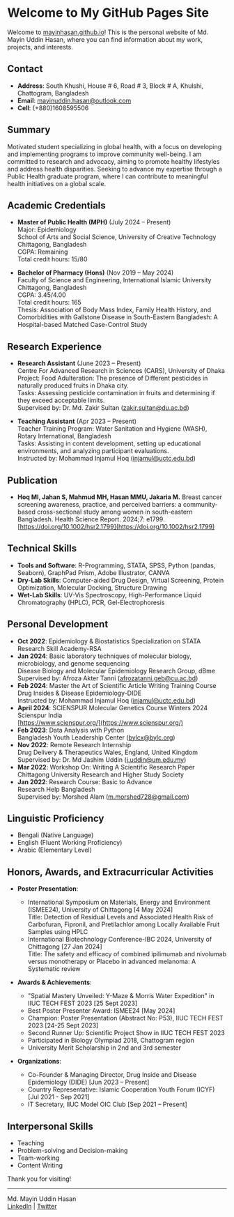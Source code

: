 # Welcome to My GitHub Pages Site

Welcome to [mayinhasan.github.io](https://mayinhasan.github.io)! This is the personal website of Md. Mayin Uddin Hasan, where you can find information about my work, projects, and interests.


## Contact

- **Address**: South Khushi, House # 6, Road # 3, Block # A, Khulshi, Chattogram, Bangladesh
- **Email**: mayinuddin.hasan@outlook.com
- **Cell**: (+880)1608595506

## Summary

Motivated student specializing in global health, with a focus on developing and implementing programs to improve community well-being. I am committed to research and advocacy, aiming to promote healthy lifestyles and address health disparities. Seeking to advance my expertise through a Public Health graduate program, where I can contribute to meaningful health initiatives on a global scale.

## Academic Credentials

- **Master of Public Health (MPH)** (July 2024 – Present)  
  Major: Epidemiology  
  School of Arts and Social Science, University of Creative Technology Chittagong, Bangladesh  
  CGPA: Remaining  
  Total credit hours: 15/80

- **Bachelor of Pharmacy (Hons)** (Nov 2019 – May 2024)  
  Faculty of Science and Engineering, International Islamic University Chittagong, Bangladesh  
  CGPA: 3.45/4.00  
  Total credit hours: 165  
  Thesis: Association of Body Mass Index, Family Health History, and Comorbidities with Gallstone Disease in South-Eastern Bangladesh: A Hospital-based Matched Case-Control Study

## Research Experience

- **Research Assistant** (June 2023 – Present)  
  Centre For Advanced Research in Sciences (CARS), University of Dhaka  
  Project: Food Adulteration: The presence of Different pesticides in naturally produced fruits in Dhaka city.  
  Tasks: Assessing pesticide contamination in fruits and determining if they exceed acceptable limits.  
  Supervised by: Dr. Md. Zakir Sultan ([zakir.sultan@du.ac.bd](mailto:zakir.sultan@du.ac.bd))

- **Teaching Assistant** (Apr 2023 – Present)  
  Teacher Training Program: Water Sanitation and Hygiene (WASH), Rotary International, Bangladesh  
  Tasks: Assisting in content development, setting up educational environments, and analyzing participant evaluations.  
  Instructed by: Mohammad Injamul Hoq ([injamul@uctc.edu.bd](mailto:injamul@uctc.edu.bd))

## Publication

- **Hoq MI, Jahan S, Mahmud MH, Hasan MMU, Jakaria M.** Breast cancer screening awareness, practice, and perceived barriers: a community-based cross-sectional study among women in south-eastern Bangladesh. Health Science Report. 2024;7: e1799. [https://doi.org/10.1002/hsr2.1799](https://doi.org/10.1002/hsr2.1799)

## Technical Skills

- **Tools and Software**: R-Programming, STATA, SPSS, Python (pandas, Seaborn), GraphPad Prism, Adobe Illustrator, CANVA
- **Dry-Lab Skills**: Computer-aided Drug Design, Virtual Screening, Protein Optimization, Molecular Docking, Structure Drawing
- **Wet-Lab Skills**: UV-Vis Spectroscopy, High-Performance Liquid Chromatography (HPLC), PCR, Gel-Electrophoresis

## Personal Development

- **Oct 2022**: Epidemiology & Biostatistics Specialization on STATA  
  Research Skill Academy-RSA
- **Jan 2024**: Basic laboratory techniques of molecular biology, microbiology, and genome sequencing  
  Disease Biology and Molecular Epidemiology Research Group, dBme  
  Supervised by: Afroza Akter Tanni ([afrozatanni.geb@cu.ac.bd](mailto:afrozatanni.geb@cu.ac.bd))
- **Feb 2024**: Master the Art of Scientific Article Writing Training Course  
  Drug Insides & Disease Epidemiology-DIDE  
  Instructed by: Mohammad Injamul Hoq ([injamul@uctc.edu.bd](mailto:injamul@uctc.edu.bd))
- **April 2024**: SCIENSPUR Molecular Genetics Course Winters 2024  
  Scienspur India  
  [https://www.scienspur.org/](https://www.scienspur.org/)
- **Feb 2023**: Data Analysis with Python  
  Bangladesh Youth Leadership Center ([bylcx@bylc.org](mailto:bylcx@bylc.org))
- **Nov 2022**: Remote Research Internship  
  Drug Delivery & Therapeutics Wales, England, United Kingdom  
  Supervised by: Dr. Md Jashim Uddin ([j.uddin@um.edu.my](mailto:j.uddin@um.edu.my))
- **Mar 2022**: Workshop On: Writing A Scientific Research Paper  
  Chittagong University Research and Higher Study Society
- **Jan 2022**: Research Course: Basic to Advance  
  Research Help Bangladesh  
  Supervised by: Morshed Alam ([m.morshed728@gmail.com](mailto:m.morshed728@gmail.com))

## Linguistic Proficiency

- Bengali (Native Language)
- English (Fluent Working Proficiency)
- Arabic (Elementary Level)

## Honors, Awards, and Extracurricular Activities

- **Poster Presentation**: 
  - International Symposium on Materials, Energy and Environment (ISMEE24), University of Chittagong [4 May 2024]  
    Title: Detection of Residual Levels and Associated Health Risk of Carbofuran, Fipronil, and Pretilachlor among Locally Available Fruit Samples using HPLC
  - International Biotechnology Conference-IBC 2024, University of Chittagong [27 Jan 2024]  
    Title: The safety and efficacy of combined ipilimumab and nivolumab versus monotherapy or Placebo in advanced melanoma: A Systematic review

- **Awards & Achievements**: 
  - "Spatial Mastery Unveiled: Y-Maze & Morris Water Expedition" in IIUC TECH FEST 2023 [25 Sept 2023]
  - Best Poster Presenter Award: ISMEE24 [May 2024]
  - Champion: Poster Presentation (Abstract No: P53), IIUC TECH FEST 2023 [24-25 Sept 2023]
  - Second Runner Up: Scientific Project Show in IIUC TECH FEST 2023
  - Participated in Biology Olympiad 2018, Chattogram region
  - University Merit Scholarship in 2nd and 3rd semester

- **Organizations**: 
  - Co-Founder & Managing Director, Drug Inside and Disease Epidemiology (DIDE) [Jun 2023 – Present]
  - Country Representative: Islamic Cooperation Youth Forum (ICYF) [Jul 2021 - Sep 2021]
  - IT Secretary, IIUC Model OIC Club [Sep 2021 – Present]

## Interpersonal Skills

- Teaching
- Problem-solving and Decision-making
- Team-working
- Content Writing



Thank you for visiting!

---

Md. Mayin Uddin Hasan  
[LinkedIn](https://www.linkedin.com/in/your-profile) | [Twitter](https://twitter.com/your-profile)
